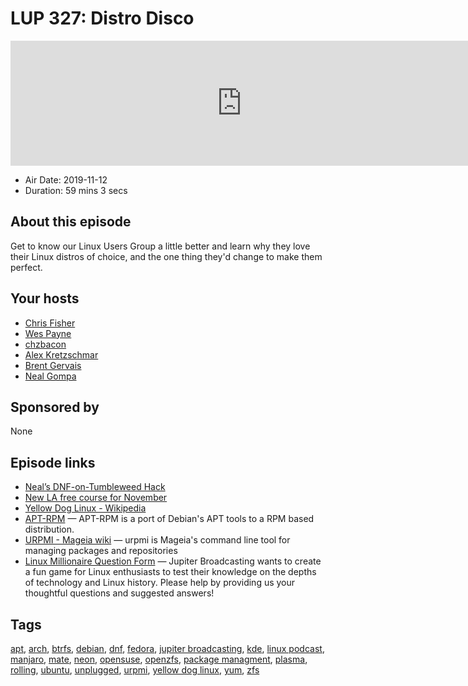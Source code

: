 # LUP 327: Distro Disco

<iframe src="https://player.fireside.fm/v2/RUkczH-V+uk-RXYrH?theme=dark" width="740" height="200" frameborder="0" scrolling="no"></iframe>

* Air Date: 2019-11-12
* Duration: 59 mins 3 secs

## About this episode

Get to know our Linux Users Group a little better and learn why they love their Linux distros of choice, and the one thing they'd change to make them perfect.

## Your hosts
* [Chris Fisher](https://linuxunplugged.com/hosts/chrislas)
* [Wes Payne](https://linuxunplugged.com/hosts/wes)
* [chzbacon](https://linuxunplugged.com/hosts/chzbacon)
* [Alex Kretzschmar](https://linuxunplugged.com/guests/alexktz)
* [Brent Gervais](https://linuxunplugged.com/guests/brentgervais)
* [Neal Gompa](https://linuxunplugged.com/guests/nealgompa)

## Sponsored by

None



## Episode links

  * [Neal’s DNF-on-Tumbleweed Hack](https://build.opensuse.org/project/show/home:Pharaoh_Atem:DNF_SUSE:Tumbleweed:Integration "Neal’s DNF-on-Tumbleweed Hack")
  * [New LA free course for November](https://linuxacademy.com/blog/announcements/free-courses-at-linux-academy-november-2019/ "New LA free course for November")
  * [Yellow Dog Linux - Wikipedia](https://en.wikipedia.org/wiki/Yellow_Dog_Linux "Yellow Dog Linux - Wikipedia")
  * [APT-RPM](http://apt-rpm.org/docs.shtml "APT-RPM") — APT-RPM is a port of Debian's APT tools to a RPM based distribution.
  * [URPMI - Mageia wiki](https://wiki.mageia.org/en/URPMI "URPMI - Mageia wiki") — urpmi is Mageia's command line tool for managing packages and repositories
  * [Linux Millionaire Question Form](https://docs.google.com/forms/d/1QDhxH88HwLxSxgW9iiHk-am_m59Jywc5pnL-aDY2hio/viewform "Linux Millionaire Question Form") — Jupiter Broadcasting wants to create a fun game for Linux enthusiasts to test their knowledge on the depths of technology and Linux history. Please help by providing us your thoughtful questions and suggested answers!



## Tags

[apt](https://linuxunplugged.com/tags/apt), [arch](https://linuxunplugged.com/tags/arch), [btrfs](https://linuxunplugged.com/tags/btrfs), [debian](https://linuxunplugged.com/tags/debian), [dnf](https://linuxunplugged.com/tags/dnf), [fedora](https://linuxunplugged.com/tags/fedora), [jupiter broadcasting](https://linuxunplugged.com/tags/jupiter%20broadcasting), [kde](https://linuxunplugged.com/tags/kde), [linux podcast](https://linuxunplugged.com/tags/linux%20podcast), [manjaro](https://linuxunplugged.com/tags/manjaro), [mate](https://linuxunplugged.com/tags/mate), [neon](https://linuxunplugged.com/tags/neon), [opensuse](https://linuxunplugged.com/tags/opensuse), [openzfs](https://linuxunplugged.com/tags/openzfs), [package managment](https://linuxunplugged.com/tags/package%20managment), [plasma](https://linuxunplugged.com/tags/plasma), [rolling](https://linuxunplugged.com/tags/rolling), [ubuntu](https://linuxunplugged.com/tags/ubuntu), [unplugged](https://linuxunplugged.com/tags/unplugged), [urpmi](https://linuxunplugged.com/tags/urpmi), [yellow dog linux](https://linuxunplugged.com/tags/yellow%20dog%20linux), [yum](https://linuxunplugged.com/tags/yum), [zfs](https://linuxunplugged.com/tags/zfs)